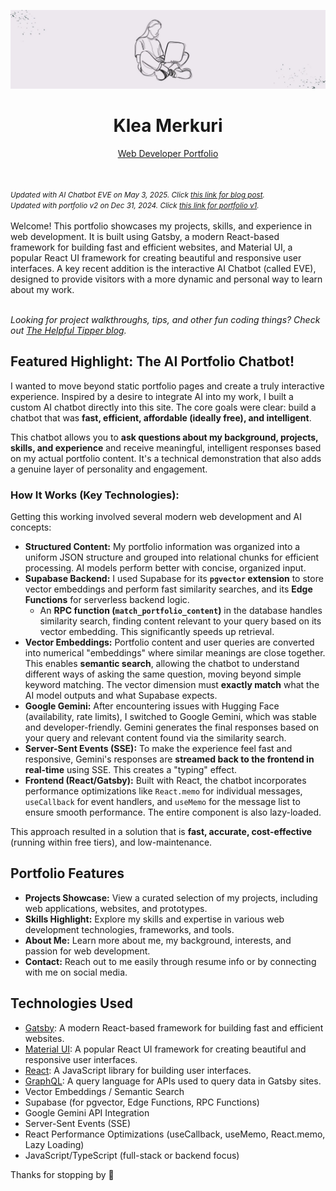 <p align="center">
  <img src="./src/assets/profile-header.webp">
</p>

<h1 align="center">Klea Merkuri</h1>
<p align="center"><a href="https://thehelpfultipper.com/kleamerkuri/">Web Developer Portfolio</a></p>
<br /><br />
<small>
 <em>
        Updated with AI Chatbot EVE on May 3, 2025. Click <a href="https://thehelpfultipper.com/how-to-build-a-smart-custom-ai-chatbot/">this link for blog post</a>.
    </em>
<br />
    <em>
        Updated with portfolio v2 on Dec 31, 2024. Click <a href="https://thehelpfultipper.com/portfolios/v1/kleamerkuri/">this link for portfolio v1</a>.
    </em>
</small>
<br /><br />
Welcome! This portfolio showcases my projects, skills, and experience in web development. It is built using Gatsby, a modern React-based framework for building fast and efficient websites, and Material UI, a popular React UI framework for creating beautiful and responsive user interfaces. A key recent addition is the interactive AI Chatbot (called EVE), designed to provide visitors with a more dynamic and personal way to learn about my work.
<br /><br />

_Looking for project walkthroughs, tips, and other fun coding things? Check out [The Helpful Tipper blog](https://www.gatsbyjs.com/docs/gatsby-starters/)._

## Featured Highlight: The AI Portfolio Chatbot!

I wanted to move beyond static portfolio pages and create a truly interactive experience. Inspired by a desire to integrate AI into my work, I built a custom AI chatbot directly into this site. The core goals were clear: build a chatbot that was **fast, efficient, affordable (ideally free), and intelligent**.

This chatbot allows you to **ask questions about my background, projects, skills, and experience** and receive meaningful, intelligent responses based on my actual portfolio content. It's a technical demonstration that also adds a genuine layer of personality and engagement.

### How It Works (Key Technologies):

Getting this working involved several modern web development and AI concepts:

- **Structured Content:** My portfolio information was organized into a uniform JSON structure and grouped into relational chunks for efficient processing. AI models perform better with concise, organized input.
- **Supabase Backend:** I used Supabase for its **`pgvector` extension** to store vector embeddings and perform fast similarity searches, and its **Edge Functions** for serverless backend logic.
  - An **RPC function (`match_portfolio_content`)** in the database handles similarity search, finding content relevant to your query based on its vector embedding. This significantly speeds up retrieval.
- **Vector Embeddings:** Portfolio content and user queries are converted into numerical "embeddings" where similar meanings are close together. This enables **semantic search**, allowing the chatbot to understand different ways of asking the same question, moving beyond simple keyword matching. The vector dimension must **exactly match** what the AI model outputs and what Supabase expects.
- **Google Gemini:** After encountering issues with Hugging Face (availability, rate limits), I switched to Google Gemini, which was stable and developer-friendly. Gemini generates the final responses based on your query and relevant content found via the similarity search.
- **Server-Sent Events (SSE):** To make the experience feel fast and responsive, Gemini's responses are **streamed back to the frontend in real-time** using SSE. This creates a "typing" effect.
- **Frontend (React/Gatsby):** Built with React, the chatbot incorporates performance optimizations like `React.memo` for individual messages, `useCallback` for event handlers, and `useMemo` for the message list to ensure smooth performance. The entire component is also lazy-loaded.

This approach resulted in a solution that is **fast, accurate, cost-effective** (running within free tiers), and low-maintenance.

## Portfolio Features

- **Projects Showcase:** View a curated selection of my projects, including web applications, websites, and prototypes.
- **Skills Highlight:** Explore my skills and expertise in various web development technologies, frameworks, and tools.
- **About Me:** Learn more about me, my background, interests, and passion for web development.
- **Contact:** Reach out to me easily through resume info or by connecting with me on social media.

## Technologies Used

- [Gatsby](https://www.gatsbyjs.com/): A modern React-based framework for building fast and efficient websites.
- [Material UI](https://material-ui.com/): A popular React UI framework for creating beautiful and responsive user interfaces.
- [React](https://reactjs.org/): A JavaScript library for building user interfaces.
- [GraphQL](https://graphql.org/): A query language for APIs used to query data in Gatsby sites.
- Vector Embeddings / Semantic Search
- Supabase (for pgvector, Edge Functions, RPC Functions)
- Google Gemini API Integration
- Server-Sent Events (SSE)
- React Performance Optimizations (useCallback, useMemo, React.memo, Lazy Loading)
- JavaScript/TypeScript (full-stack or backend focus)

Thanks for stopping by 👋
